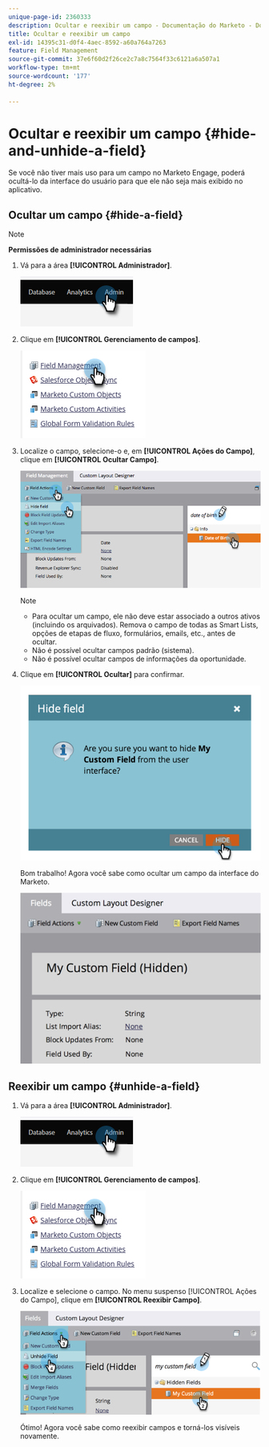 ```yaml
---
unique-page-id: 2360333
description: Ocultar e reexibir um campo - Documentação do Marketo - Documentação do produto
title: Ocultar e reexibir um campo
exl-id: 14395c31-d0f4-4aec-8592-a60a764a7263
feature: Field Management
source-git-commit: 37e6f60d2f26ce2c7a8c7564f33c6121a6a507a1
workflow-type: tm+mt
source-wordcount: '177'
ht-degree: 2%

---
```


# Ocultar e reexibir um campo {#hide-and-unhide-a-field}

Se você não tiver mais uso para um campo no Marketo Engage, poderá ocultá-lo da interface do usuário para que ele não seja mais exibido no aplicativo.

## Ocultar um campo {#hide-a-field}

>[!NOTE]
>
>**Permissões de administrador necessárias**

1. Vá para a área **[!UICONTROL Administrador]**.

   ![](assets/hide-and-unhide-a-field-1.png)

1. Clique em **[!UICONTROL Gerenciamento de campos]**.

   ![](assets/hide-and-unhide-a-field-2.png)

1. Localize o campo, selecione-o e, em **[!UICONTROL Ações do Campo]**, clique em **[!UICONTROL Ocultar Campo]**.

   ![](assets/hide-and-unhide-a-field-3.png)

   >[!NOTE]
   >
   >* Para ocultar um campo, ele não deve estar associado a outros ativos (incluindo os arquivados). Remova o campo de todas as Smart Lists, opções de etapas de fluxo, formulários, emails, etc., antes de ocultar.
   >* Não é possível ocultar campos padrão (sistema).
   >* Não é possível ocultar campos de informações da oportunidade.

1. Clique em **[!UICONTROL Ocultar]** para confirmar.

   ![](assets/hide-and-unhide-a-field-4.png)

   Bom trabalho! Agora você sabe como ocultar um campo da interface do Marketo.

   ![](assets/hide-and-unhide-a-field-5.png)

## Reexibir um campo {#unhide-a-field}

1. Vá para a área **[!UICONTROL Administrador]**.

   ![](assets/hide-and-unhide-a-field-6.png)

1. Clique em **[!UICONTROL Gerenciamento de campos]**.

   ![](assets/hide-and-unhide-a-field-7.png)

1. Localize e selecione o campo. No menu suspenso [!UICONTROL Ações do Campo], clique em **[!UICONTROL Reexibir Campo]**.

   ![](assets/hide-and-unhide-a-field-8.png)

   Ótimo! Agora você sabe como reexibir campos e torná-los visíveis novamente.

